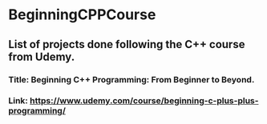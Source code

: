 # BeginningCPPCourse
## List of projects done following the C++ course from Udemy.
### Title: Beginning C++ Programming: From Beginner to Beyond.
### Link: https://www.udemy.com/course/beginning-c-plus-plus-programming/

